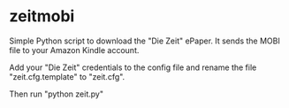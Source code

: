 zeitmobi
========

Simple Python script to download the "Die Zeit" ePaper. It sends the MOBI file to your Amazon Kindle account.

Add your "Die Zeit" credentials to the config file and rename the file "zeit.cfg.template" to "zeit.cfg". 

Then run "python zeit.py"

